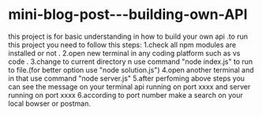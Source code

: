 # mini-blog-post---building-own-API

this project is for basic understanding in how to build your own api .to run this project you need to follow this steps:
1.check all npm modules are installed or not .
2.open new terminal in any coding platform such as vs code .
3.change to current directory n use command "node index.js"  to run to file.(for better option use "node solution.js")
4.open another terminal and in that use command "node server.js"
5.after perfoming above steps you can see the message on your terminal api running on port xxxx and server running on port xxxx
6.according to port number make a search on your local bowser or postman.

